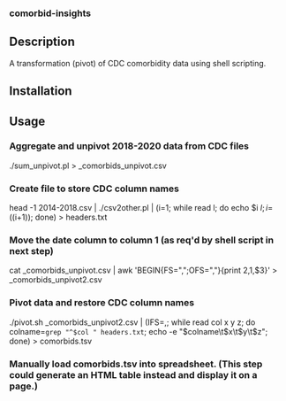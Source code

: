 ### comorbid-insights

## Description
A transformation (pivot) of CDC comorbidity data using shell scripting.

## Installation

## Usage

### Aggregate and unpivot 2018-2020 data from CDC files
./sum_unpivot.pl > _comorbids_unpivot.csv

### Create file to store CDC column names
head -1 2014-2018.csv | ./csv2other.pl | (i=1; while read l; do echo $i $l; i=$((i+1)); done) > headers.txt

### Move the date column to column 1 (as req'd by shell script in next step)
cat _comorbids_unpivot.csv | awk 'BEGIN{FS=",";OFS=","}{print $2,$1,$3}' > _comorbids_unpivot2.csv

### Pivot data and restore CDC column names
./pivot.sh _comorbids_unpivot2.csv | (IFS=,; while read col x y z; do colname=`grep "^$col " headers.txt`; echo -e "$colname\t$x\t$y\t$z"; done)  > comorbids.tsv

### Manually load comorbids.tsv into spreadsheet.  (This step could generate an HTML table instead and display it on a page.)

